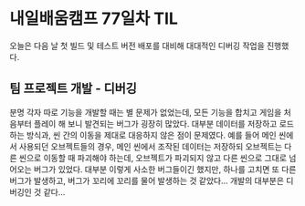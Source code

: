 # 내일배움캠프 77일차 TIL  
오늘은 다음 날 첫 빌드 및 테스트 버전 배포를 대비해 대대적인 디버깅 작업을 진행했다.  

## 팀 프로젝트 개발 - 디버깅  
분명 각자 따로 기능을 개발할 때는 별 문제가 없었는데, 모든 기능을 합치고 게임을 처음부터 플레이 해 보니 발견되는 버그가 굉장히 많았다. 대부분 데이터를 저장하고 로드하는 방식과, 씬 간의 이동을 제대로 대응하지 않은 점이 문제였다. 예를 들어 메인 씬에서 사용되던 오브젝트들의 경우, 메인 씬에서 조작된 데이터는 저장하되 오브젝트는 다른 씬으로 이동할 때 파괴해야 하는데, 오브젝트가 파괴되지 않고 다른 씬으로 그대로 넘어오는 버그가 있었다. 대부분 이렇게 사소한 버그들이긴 했지만, 하나를 고치면 또 다른 버그가 발생하고, 버그가 꼬리에 꼬리를 물어 발생하는 것 같았다... 개발의 대부분은 디버깅인 것 같다...
